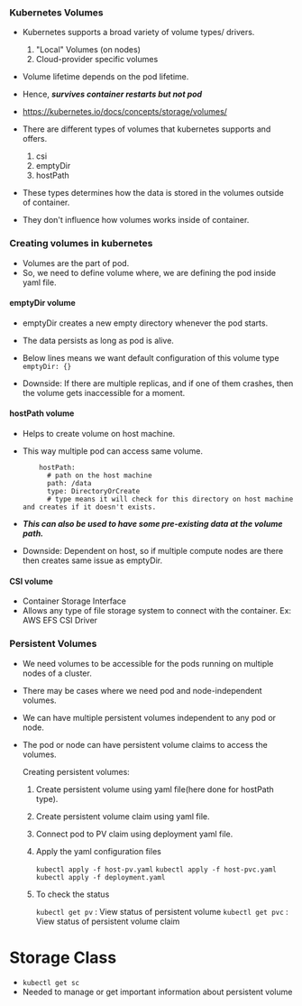### Kubernetes Volumes

- Kubernetes supports a broad variety of volume types/ drivers.

    1. "Local" Volumes (on nodes)
    2. Cloud-provider specific volumes

- Volume lifetime depends on the pod lifetime.
- Hence, ***survives container restarts but not pod***

- https://kubernetes.io/docs/concepts/storage/volumes/

- There are different types of volumes that kubernetes supports and offers.

    1. csi
    2. emptyDir
    3. hostPath
- These types determines how the data is stored in the volumes outside of container.
- They don't influence how volumes works inside of container.

### Creating volumes in kubernetes

- Volumes are the part of pod.
- So, we need to define volume where, we are defining the pod inside yaml file.

#### emptyDir volume

- emptyDir creates a new empty directory whenever the pod starts.
- The data persists as long as pod is alive.
- Below lines means we want default configuration of this volume type
    `emptyDir: {}`

- Downside: If there are multiple replicas, and if one of them crashes, then the volume gets inaccessible for a moment.

#### hostPath volume

- Helps to create volume on host machine.
- This way multiple pod can access same volume.
    ```
        hostPath:
          # path on the host machine
          path: /data
          type: DirectoryOrCreate
          # type means it will check for this directory on host machine and creates if it doesn't exists.
    ```

- ***This can also be used to have some pre-existing data at the volume path.***

- Downside: Dependent on host, so if multiple compute nodes are there then creates same issue as emptyDir.

#### CSI volume

- Container Storage Interface
- Allows any type of file storage system to connect with the container.
    Ex: AWS EFS CSI Driver


### Persistent Volumes

- We need volumes to be accessible for the pods running on multiple nodes of a cluster.
- There may be cases where we need pod and node-independent volumes.

- We can have multiple persistent volumes independent to any pod or node.
- The pod or node can have persistent volume claims to access the volumes.

    Creating persistent volumes:

    1. Create persistent volume using yaml file(here done for hostPath type).
    2. Create persistent volume claim using yaml file.
    3. Connect pod to PV claim using deployment yaml file.
    4. Apply the yaml configuration files

        `kubectl apply -f host-pv.yaml`
        `kubectl apply -f host-pvc.yaml`
        `kubectl apply -f deployment.yaml`

    5. To check the status

        `kubectl get pv`   : View status of persistent volume
        `kubectl get pvc`  : View status of persistent volume claim


# Storage Class

- `kubectl get sc`
- Needed to manage or get important information about persistent volume